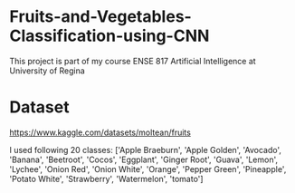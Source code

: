 # Fruits-and-Vegetables-Classification-using-CNN
This project is part of my course ENSE 817 Artificial Intelligence at University of Regina


# Dataset
https://www.kaggle.com/datasets/moltean/fruits

I used following 20 classes:
['Apple Braeburn', 'Apple Golden', 'Avocado', 'Banana', 'Beetroot', 'Cocos', 'Eggplant', 'Ginger Root', 'Guava', 'Lemon', 'Lychee', 'Onion Red', 'Onion White', 'Orange', 'Pepper Green', 'Pineapple', 'Potato White', 'Strawberry', 'Watermelon', 'tomato']
